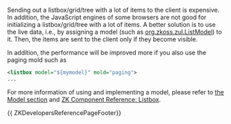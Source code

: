 Sending out a listbox/grid/tree with a lot of items to the client is
expensive. In addition, the JavaScript engines of some browsers are not
good for initializing a listbox/grid/tree with a lot of items. A better
solution is to use the live data, i.e., by assigning a model (such as
[org.zkoss.zul.ListModel](https://www.zkoss.org/javadoc/latest/zk/org/zkoss/zul/ListModel.html)) to it.
Then, the items are sent to the client only if they become visible.

In addition, the performance will be improved more if you also use the
paging mold such as

```xml
<listbox model="${mymodel}" mold="paging">
...
```

For more information of using and implementing a model, please refer to
[the Model section]({{site.baseurl}}/zk_dev_ref/mvc/model) and
[ZK Component Reference: Listbox]({{site.baseurl}}/zk_component_ref/data/listbox#Live_Data).

{{ ZKDevelopersReferencePageFooter}}
